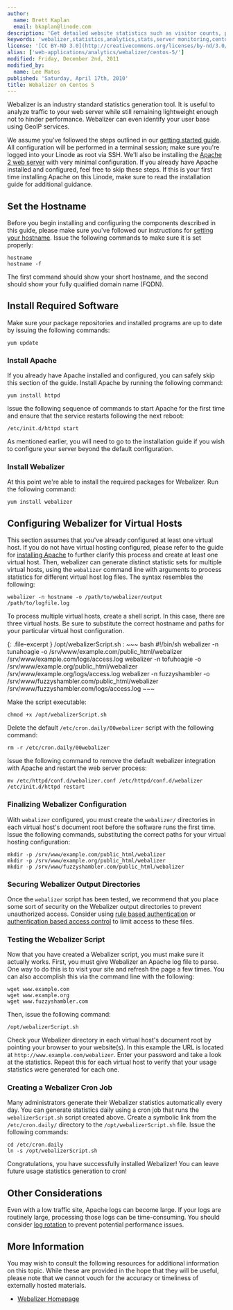 ```yaml
---
author:
  name: Brett Kaplan
  email: bkaplan@linode.com
description: 'Get detailed website statistics such as visitor counts, pageviews, user agents percentages, and much more using the open source Webalizer package on Centos 5.'
keywords: 'webalizer,statistics,analytics,stats,server monitoring,centos'
license: '[CC BY-ND 3.0](http://creativecommons.org/licenses/by-nd/3.0/us/)'
alias: ['web-applications/analytics/webalizer/centos-5/']
modified: Friday, December 2nd, 2011
modified_by:
  name: Lee Matos
published: 'Saturday, April 17th, 2010'
title: Webalizer on Centos 5
---
```


Webalizer is an industry standard statistics generation tool. It is useful to analyze traffic to your web server while still remaining lightweight enough not to hinder performance. Webalizer can even identify your user base using GeoIP services.

We assume you've followed the steps outlined in our [getting started guide](/docs/getting-started/). All configuration will be performed in a terminal session; make sure you're logged into your Linode as root via SSH. We'll also be installing the [Apache 2 web server](/docs/web-servers/apache/installation/centos-5) with very minimal configuration. If you already have Apache installed and configured, feel free to skip these steps. If this is your first time installing Apache on this Linode, make sure to read the installation guide for additional guidance.

Set the Hostname
----------------

Before you begin installing and configuring the components described in this guide, please make sure you've followed our instructions for [setting your hostname](/docs/getting-started#sph_set-the-hostname). Issue the following commands to make sure it is set properly:

    hostname
    hostname -f

The first command should show your short hostname, and the second should show your fully qualified domain name (FQDN).

Install Required Software
-------------------------

Make sure your package repositories and installed programs are up to date by issuing the following commands:

    yum update

### Install Apache

If you already have Apache installed and configured, you can safely skip this section of the guide. Install Apache by running the following command:

    yum install httpd

Issue the following sequence of commands to start Apache for the first time and ensure that the service restarts following the next reboot:

    /etc/init.d/httpd start 

As mentioned earlier, you will need to go to the installation guide if you wish to configure your server beyond the default configuration.

### Install Webalizer

At this point we're able to install the required packages for Webalizer. Run the following command:

    yum install webalizer 

Configuring Webalizer for Virtual Hosts
---------------------------------------

This section assumes that you've already configured at least one virtual host. If you do not have virtual hosting configured, please refer to the guide for [installing Apache](/docs/web-servers/apache/installation/centos-5) to further clarify this process and create at least one virtual host. Then, webalizer can generate distinct statistic sets for multiple virtual hosts, using the `webalizer` command line with arguments to process statistics for different virtual host log files. The syntax resembles the following:

    webalizer -n hostname -o /path/to/webalizer/output /path/to/logfile.log

To process multiple virtual hosts, create a shell script. In this case, there are three virtual hosts. Be sure to substitute the correct hostname and paths for your particular virtual host configuration.

{: .file-excerpt }
/opt/webalizerScript.sh
:   ~~~ bash
    #!/bin/sh
    webalizer -n tunahoagie -o /srv/www/example.com/public_html/webalizer /srv/www/example.com/logs/access.log
    webalizer -n tofuhoagie -o /srv/www/example.org/public_html/webalizer /srv/www/example.org/logs/access.log
    webalizer -n fuzzyshambler -o /srv/www/fuzzyshambler.com/public_html/webalizer /srv/www/fuzzyshambler.com/logs/access.log
    ~~~

Make the script executable:

    chmod +x /opt/webalizerScript.sh

Delete the default `/etc/cron.daily/00webalizer` script with the following command:

    rm -r /etc/cron.daily/00webalizer

Issue the following command to remove the default webalizer integration with Apache and restart the web server process:

    mv /etc/httpd/conf.d/webalizer.conf /etc/httpd/conf.d/webalizer
    /etc/init.d/httpd restart        

### Finalizing Webalizer Configuration

With `webalizer` configured, you must create the `webalizer/` directories in each virtual host's document root before the software runs the first time. Issue the following commands, substituting the correct paths for your virtual hosting configuration:

    mkdir -p /srv/www/example.com/public_html/webalizer
    mkdir -p /srv/www/example.org/public_html/webalizer
    mkdir -p /srv/www/fuzzyshambler.com/public_html/webalizer

### Securing Webalizer Output Directories

Once the `webalizer` script has been tested, we recommend that you place some sort of security on the Webalizer output directories to prevent unauthorized access. Consider using [rule based authentication](/docs/web-servers/apache/configuration/rule-based-access-control) or [authentication based access control](/docs/web-servers/apache/configuration/http-authentication) to limit access to these files.

### Testing the Webalizer Script

Now that you have created a Webalizer script, you must make sure it actually works. First, you must give Webalizer an Apache log file to parse. One way to do this is to visit your site and refresh the page a few times. You can also accomplish this via the command line with the following:

    wget www.example.com
    wget www.example.org
    wget www.fuzzyshambler.com

Then, issue the following command:

    /opt/webalizerScript.sh

Check your Webalizer directory in each virtual host's document root by pointing your browser to your website(s). In this example the URL is located at `http://www.example.com/webalizer`. Enter your password and take a look at the statistics. Repeat this for each virtual host to verify that your usage statistics were generated for each one.

### Creating a Webalizer Cron Job

Many administrators generate their Webalizer statistics automatically every day. You can generate statistics daily using a cron job that runs the `webalizerScript.sh` script created above. Create a symbolic link from the `/etc/cron.daily/` directory to the `/opt/webalizerScript.sh` file. Issue the following commands:

    cd /etc/cron.daily
    ln -s /opt/webalizerScript.sh

Congratulations, you have successfully installed Webalizer! You can leave future usage statistics generation to cron!

Other Considerations
--------------------

Even with a low traffic site, Apache logs can become large. If your logs are routinely large, processing those logs can be time-consuming. You should consider [log rotation](/docs/uptime/logs/use-logrotate-to-manage-log-files) to prevent potential performance issues.

More Information
----------------

You may wish to consult the following resources for additional information on this topic. While these are provided in the hope that they will be useful, please note that we cannot vouch for the accuracy or timeliness of externally hosted materials.

- [Webalizer Homepage](http://www.mrunix.net/webalizer/)



